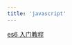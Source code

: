 ```yaml
---
title: 'javascript'
---
```


[es6 入门教程](https://es6.ruanyifeng.com/?search=%E7%BB%91%E5%AE%9A%E8%BF%90%E7%AE%97%E7%AC%A6&x=0&y=0)

